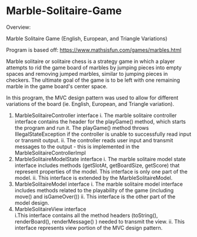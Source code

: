 # Marble-Solitaire-Game

Overview: 

Marble Solitaire Game (English, European, and Triangle Variations)

Program is based off: https://www.mathsisfun.com/games/marbles.html

Marble solitaire or solitaire chess is a strategy game in which a player attempts to rid the game board of marbles
by jumping pieces into empty spaces and removing jumped marbles, similar to jumping pieces in checkers. 
The ultimate goal of the game is to be left with one remaining marble in the game board's center space.

In this program, the MVC design pattern was used to allow for different variations of the board (ie. English, European, and Triangle variation).

1. MarbleSolitaireController interface
    i. The marble solitaire controller interface contains the header for the playGame() method, which starts the program and run it. The playGame() method throws                IllegalStateException if the controller is unable to successfully read input or transmit output.
    ii. The controller reads user input and transmit messages to the output - this is implemented in the MarbleSolitaireControllerImpl
2. MarbleSolitaireModelState interface
    i. The marble solitaire model state interface includes methods (getSlotAt, getBoardSize, getScore) that represent properties of the model. This interface is only one        part of the model. 
    ii. This interface is extended by the MarbleSolitaireModel.
3. MarbleSolitaireModel interface
    i. The marble solitaire model interface includes methods related to the playability of the game (including move() and isGameOver())
    ii. This interface is the other part of the model design.
4. MarbleSolitaireView interface  
    i.This interface contains all the method headers (toString(), renderBoard(), renderMessage() ) needed to transmit the view.
    ii. This interface represents view portion of the MVC design pattern.
